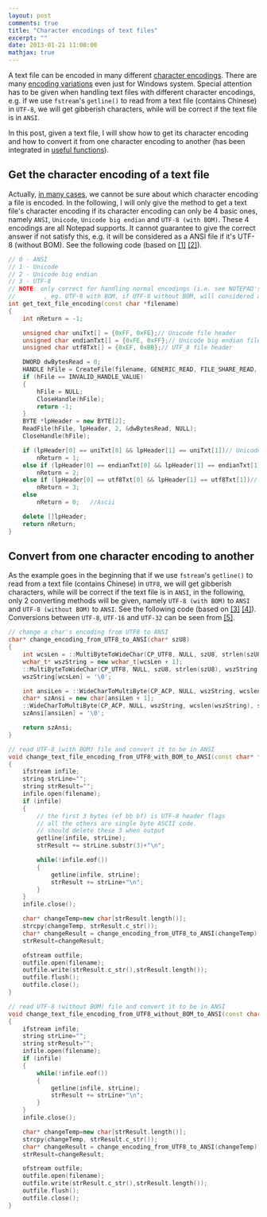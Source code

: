 ```yaml
---
layout: post
comments: true
title: "Character encodings of text files"
excerpt: ""
date: 2013-01-21 11:00:00
mathjax: true
---
```


<!-- add TOC here -->
<div id="renderIn"></div>

A text file can be encoded in many different [character encodings](http://en.wikipedia.org/wiki/Character_encoding). There are many [encoding variations](http://en.wikipedia.org/wiki/Windows_code_page) even just for Windows system. Special attention has to be given when handling text files with different character encodings, e.g. if we use `fstream`'s `getline()` to read from a text file (contains Chinese) in `UTF-8`, we will get gibberish characters, while will be correct if the text file is in `ANSI`.

In this post, given a text file, I will show how to get its character encoding and how to convert it from one character encoding to another (has been integrated in [useful functions](https://bitbucket.org/herohuyongtao/useful-functions)).

## Get the character encoding of a text file

Actually, [in many cases](http://stackoverflow.com/questions/9103294/c-how-to-inspect-file-byte-order-mark-in-order-to-get-if-it-is-utf-8), we cannot be sure about which character encoding a file is encoded. In the following, I will only give the method to get a text file's character encoding if its character encoding can only be 4 basic ones, namely `ANSI`, `Unicode`, `Unicode big endian` and `UTF-8 (with BOM)`. These 4 encodings are all Notepad supports.  It cannot guarantee to give the correct answer if not satisfy this, e.g. it will be considered as a ANSI file if it's UTF-8 (without BOM). See the following code (based on [[1]](http://hi.baidu.com/whmtorrent/item/932d270a1dc4787abee97e4f) [[2]](http://stackoverflow.com/questions/9103294/c-how-to-inspect-file-byte-order-mark-in-order-to-get-if-it-is-utf-8)).

```cpp
// 0 - ANSI
// 1 - Unicode
// 2 - Unicode big endian
// 3 - UTF-8
// NOTE: only correct for handling normal encodings (i.e. see NOTEPAD's 4 types)
//        , eg. UTF-8 with BOM, if UTF-8 without BOM, will considered as ANSI
int get_text_file_encoding(const char *filename)
{
    int nReturn = -1;

    unsigned char uniTxt[] = {0xFF, 0xFE};// Unicode file header
    unsigned char endianTxt[] = {0xFE, 0xFF};// Unicode big endian file header
    unsigned char utf8Txt[] = {0xEF, 0xBB};// UTF_8 file header

    DWORD dwBytesRead = 0;
    HANDLE hFile = CreateFile(filename, GENERIC_READ, FILE_SHARE_READ, NULL, OPEN_EXISTING, FILE_ATTRIBUTE_NORMAL, NULL);
    if (hFile == INVALID_HANDLE_VALUE)
    {
        hFile = NULL;
        CloseHandle(hFile);
        return -1;
    }
    BYTE *lpHeader = new BYTE[2];
    ReadFile(hFile, lpHeader, 2, &dwBytesRead, NULL);
    CloseHandle(hFile);

    if (lpHeader[0] == uniTxt[0] && lpHeader[1] == uniTxt[1])// Unicode file
        nReturn = 1;
    else if (lpHeader[0] == endianTxt[0] && lpHeader[1] == endianTxt[1])//  Unicode big endian file
        nReturn = 2;
    else if (lpHeader[0] == utf8Txt[0] && lpHeader[1] == utf8Txt[1])// UTF-8 file
        nReturn = 3;
    else
        nReturn = 0;   //Ascii

    delete []lpHeader;
    return nReturn;
}
```

## Convert from one character encoding to another

As the example goes in the beginning that if we use `fstream`'s `getline()` to read from a text file (contains Chinese) in `UTF8`, we will get gibberish characters, while will be correct if the text file is in `ANSI`, in the following, only 2 converting methods will be given, namely `UTF-8 (with BOM)` to `ANSI` and `UTF-8 (without BOM)` to `ANSI`. See the following code (based on [[3]](http://m.oschina.net/blog/17457) [[4]](http://blog.csdn.net/afjafjafj2008/article/details/6620617)). Conversions between `UTF-8`, `UTF-16` and `UTF-32` can be seen from [[5]](http://my.oschina.net/zhangzhihao/blog/70462).

```cpp
// change a char's encoding from UTF8 to ANSI
char* change_encoding_from_UTF8_to_ANSI(char* szU8)
{
    int wcsLen = ::MultiByteToWideChar(CP_UTF8, NULL, szU8, strlen(szU8), NULL, 0);
    wchar_t* wszString = new wchar_t[wcsLen + 1];
    ::MultiByteToWideChar(CP_UTF8, NULL, szU8, strlen(szU8), wszString, wcsLen);
    wszString[wcsLen] = '\0';

    int ansiLen = ::WideCharToMultiByte(CP_ACP, NULL, wszString, wcslen(wszString), NULL, 0, NULL, NULL);
    char* szAnsi = new char[ansiLen + 1];
    ::WideCharToMultiByte(CP_ACP, NULL, wszString, wcslen(wszString), szAnsi, ansiLen, NULL, NULL);
    szAnsi[ansiLen] = '\0';

    return szAnsi;
}

// read UTF-8 (with BOM) file and convert it to be in ANSI
void change_text_file_encoding_from_UTF8_with_BOM_to_ANSI(const char* filename)
{
    ifstream infile;
    string strLine="";
    string strResult="";
    infile.open(filename);
    if (infile)
    {
        // the first 3 bytes (ef bb bf) is UTF-8 header flags
        // all the others are single byte ASCII code.
        // should delete these 3 when output
        getline(infile, strLine);
        strResult += strLine.substr(3)+"\n";

        while(!infile.eof())
        {
            getline(infile, strLine);
            strResult += strLine+"\n";
        }
    }
    infile.close();

    char* changeTemp=new char[strResult.length()];
    strcpy(changeTemp, strResult.c_str());
    char* changeResult = change_encoding_from_UTF8_to_ANSI(changeTemp);
    strResult=changeResult;

    ofstream outfile;
    outfile.open(filename);
    outfile.write(strResult.c_str(),strResult.length());
    outfile.flush();
    outfile.close();
}

// read UTF-8 (without BOM) file and convert it to be in ANSI
void change_text_file_encoding_from_UTF8_without_BOM_to_ANSI(const char* filename)
{
    ifstream infile;
    string strLine="";
    string strResult="";
    infile.open(filename);
    if (infile)
    {
        while(!infile.eof())
        {
            getline(infile, strLine);
            strResult += strLine+"\n";
        }
    }
    infile.close();

    char* changeTemp=new char[strResult.length()];
    strcpy(changeTemp, strResult.c_str());
    char* changeResult = change_encoding_from_UTF8_to_ANSI(changeTemp);
    strResult=changeResult;

    ofstream outfile;
    outfile.open(filename);
    outfile.write(strResult.c_str(),strResult.length());
    outfile.flush();
    outfile.close();
}
```
